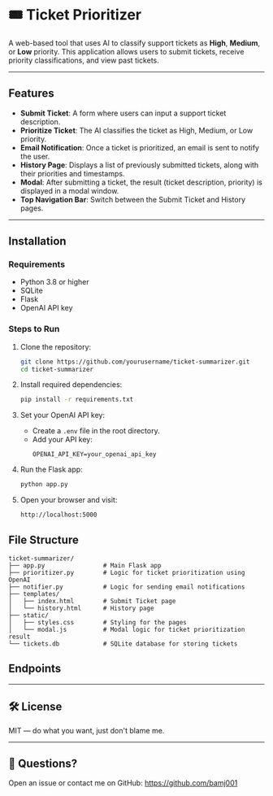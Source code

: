 # 🎟️ Ticket Prioritizer

A web-based tool that uses AI to classify support tickets as **High**, **Medium**, or **Low** priority. This application allows users to submit tickets, receive priority classifications, and view past tickets.

---

## Features

- **Submit Ticket**: A form where users can input a support ticket description.
- **Prioritize Ticket**: The AI classifies the ticket as High, Medium, or Low priority.
- **Email Notification**: Once a ticket is prioritized, an email is sent to notify the user.
- **History Page**: Displays a list of previously submitted tickets, along with their priorities and timestamps.
- **Modal**: After submitting a ticket, the result (ticket description, priority) is displayed in a modal window.
- **Top Navigation Bar**: Switch between the Submit Ticket and History pages. 

---

## Installation

### Requirements

- Python 3.8 or higher
- SQLite
- Flask
- OpenAI API key

### Steps to Run

1. Clone the repository:
   ```bash
   git clone https://github.com/yourusername/ticket-summarizer.git
   cd ticket-summarizer
   ```

2. Install required dependencies:
   ```bash
   pip install -r requirements.txt
   ```

3. Set your OpenAI API key:
   - Create a `.env` file in the root directory.
   - Add your API key:
     ```
     OPENAI_API_KEY=your_openai_api_key
     ```

4. Run the Flask app:
   ```bash
   python app.py
   ```

5. Open your browser and visit:
   ```
   http://localhost:5000
   ```

## File Structure

```
ticket-summarizer/
├── app.py                # Main Flask app
├── prioritizer.py        # Logic for ticket prioritization using OpenAI
├── notifier.py           # Logic for sending email notifications
├── templates/
│   ├── index.html        # Submit Ticket page
│   └── history.html      # History page
├── static/
│   ├── styles.css        # Styling for the pages
│   └── modal.js          # Modal logic for ticket prioritization result
└── tickets.db            # SQLite database for storing tickets
```

## Endpoints

---

## 🛠️ License

MIT — do what you want, just don't blame me.

---

## 💬 Questions?

Open an issue or contact me on GitHub: https://github.com/bamj001
